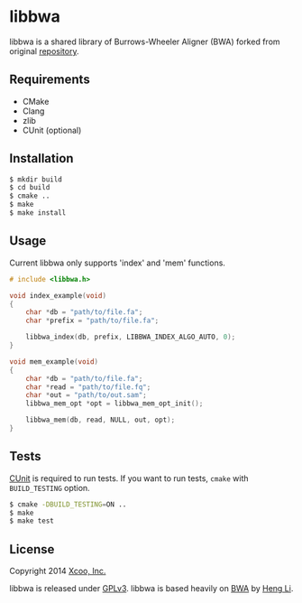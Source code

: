 libbwa
======

libbwa is a shared library of Burrows-Wheeler Aligner (BWA) forked from original [repository][bwa].

Requirements
------------

- CMake
- Clang
- zlib
- CUnit (optional)

Installation
------------

```bash
$ mkdir build
$ cd build
$ cmake ..
$ make
$ make install
```

Usage
-----

Current libbwa only supports 'index' and 'mem' functions.

```c
# include <libbwa.h>

void index_example(void)
{
    char *db = "path/to/file.fa";
    char *prefix = "path/to/file.fa";

    libbwa_index(db, prefix, LIBBWA_INDEX_ALGO_AUTO, 0);
}

void mem_example(void)
{
    char *db = "path/to/file.fa";
    char *read = "path/to/file.fq";
    char *out = "path/to/out.sam";
    libbwa_mem_opt *opt = libbwa_mem_opt_init();

    libbwa_mem(db, read, NULL, out, opt);
}
```

Tests
-----

[CUnit][cunit] is required to run tests.
If you want to run tests, `cmake` with `BUILD_TESTING` option.

```bash
$ cmake -DBUILD_TESTING=ON ..
$ make
$ make test
```

License
-------

Copyright 2014 [Xcoo, Inc.][xcoo]

libbwa is released under [GPLv3][gplv3].
libbwa is based heavily on [BWA][bwa] by [Heng Li][lh3].

[bwa]: https://github.com/lh3/bwa
[cunit]: http://cunit.sourceforge.net/
[xcoo]: http://www.xcoo.jp/
[gplv3]: http://www.gnu.org/licenses/gpl-3.0.html
[lh3]: https://github.com/lh3
